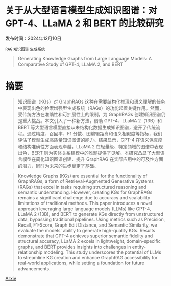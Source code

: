 # 关于从大型语言模型生成知识图谱：对 GPT-4、LLaMA 2 和 BERT 的比较研究

发布时间：2024年12月10日

`RAG` `知识图谱` `生成系统`

> Generating Knowledge Graphs from Large Language Models: A Comparative Study of GPT-4, LLaMA 2, and BERT

# 摘要

> 知识图谱（KGs）对 GraphRAGs 这种在需要结构化推理和语义理解的任务中表现出色的检索增强型生成系统（RAGs）的功能起着关键作用。然而，受传统方法在准确性和可扩展性上的限制，为 GraphRAGs 创建知识图谱仍是重大挑战。本文引入了一种新方法，借助 GPT-4、LLaMA 2（13B）和 BERT 等大型语言模型直接从未结构化数据生成知识图谱，避开了传统流程。通过精度、召回率、F1 分数、图编辑距离和语义相似度等指标，我们评估了模型生成高质量知识图谱的能力。结果显示，GPT-4 在语义保真度和结构准确性方面表现卓越，LLaMA 2 在轻量级、特定领域的图谱中表现出色，BERT 则为实体关系建模中的难题提供了见解。本研究凸显了大型语言模型在简化知识图谱创建、提升 GraphRAG 在实际应用中的可及性方面的潜力，同时为未来的进步奠定了基础。

> Knowledge Graphs (KGs) are essential for the functionality of GraphRAGs, a form of Retrieval-Augmented Generative Systems (RAGs) that excel in tasks requiring structured reasoning and semantic understanding. However, creating KGs for GraphRAGs remains a significant challenge due to accuracy and scalability limitations of traditional methods. This paper introduces a novel approach leveraging large language models (LLMs) like GPT-4, LLaMA 2 (13B), and BERT to generate KGs directly from unstructured data, bypassing traditional pipelines. Using metrics such as Precision, Recall, F1-Score, Graph Edit Distance, and Semantic Similarity, we evaluate the models' ability to generate high-quality KGs. Results demonstrate that GPT-4 achieves superior semantic fidelity and structural accuracy, LLaMA 2 excels in lightweight, domain-specific graphs, and BERT provides insights into challenges in entity-relationship modeling. This study underscores the potential of LLMs to streamline KG creation and enhance GraphRAG accessibility for real-world applications, while setting a foundation for future advancements.

[Arxiv](https://arxiv.org/abs/2412.07412)